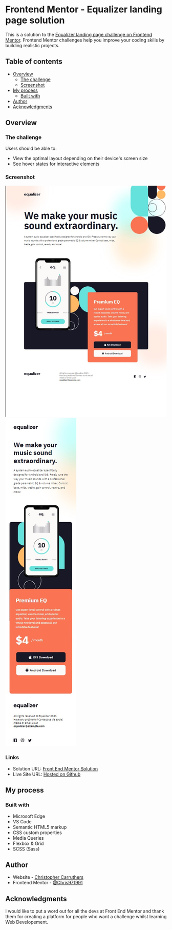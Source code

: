 # Frontend Mentor - Equalizer landing page solution

This is a solution to the [Equalizer landing page challenge on Frontend Mentor](https://www.frontendmentor.io/challenges/equalizer-landing-page-7VJ4gp3DE). Frontend Mentor challenges help you improve your coding skills by building realistic projects.

## Table of contents

- [Overview](#overview)
  - [The challenge](#the-challenge)
  - [Screenshot](#screenshot)
- [My process](#my-process)
  - [Built with](#built-with)
- [Author](#author)
- [Acknowledgments](#acknowledgments)

## Overview

### The challenge

Users should be able to:

- View the optimal layout depending on their device's screen size
- See hover states for interactive elements

### Screenshot

![](./assets/Screenshot_1.jpg)
![](./assets/Screenshot_2.jpg)

### Links

- Solution URL: [Front End Mentor Solution](https://www.frontendmentor.io/solutions/equalizer-landing-page-ZeW6G_W-o)
- Live Site URL: [Hosted on Github](https://chris971991.github.io/equalizer-landing-page/)

## My process

### Built with

- Microsoft Edge
- VS Code
- Semantic HTML5 markup
- CSS custom properties
- Media Queries
- Flexbox & Grid
- SCSS (Sass)

## Author

- Website - [Christopher Carruthers](https://github.com/Chris971991)
- Frontend Mentor - [@Chris971991](https://www.frontendmentor.io/profile/Chris971991)

## Acknowledgments

I would like to put a word out for all the devs at Front End Mentor and thank them for creating a platform for people who want a challenge whilst learning Web Developement.
